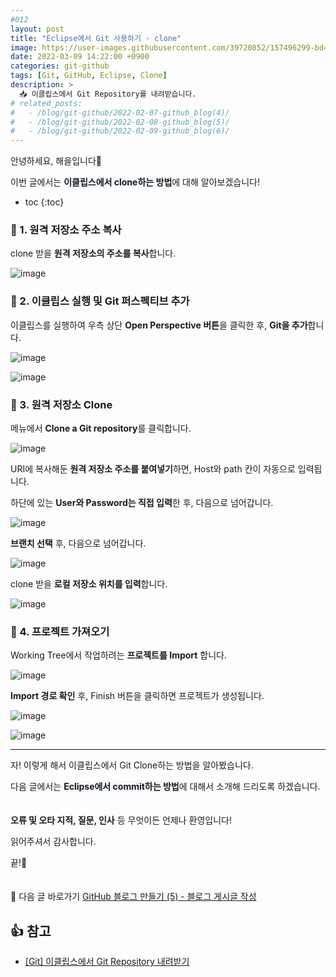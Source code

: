 ```yaml
---
#012
layout: post
title: "Eclipse에서 Git 사용하기 - clone"
image: https://user-images.githubusercontent.com/39720852/157496299-bd43b166-6f42-497b-a5ee-cbd86e8adeeb.png
date: 2022-03-09 14:22:00 +0900
categories: git-github
tags: [Git, GitHub, Eclipse, Clone]
description: >
  📥 이클립스에서 Git Repository를 내려받습니다.
# related_posts:
#   - /blog/git-github/2022-02-07-github_blog(4)/
#   - /blog/git-github/2022-02-08-github_blog(5)/
#   - /blog/git-github/2022-02-09-github_blog(6)/
---
```


안녕하세요, 해을입니다🦖

이번 글에서는 <span style="background-color:#f1f8ff">**이클립스에서 clone하는 방법**</span>에 대해 알아보겠습니다!

* toc
{:toc}

### 🥨 1. 원격 저장소 주소 복사

clone 받을 **원격 저장소의 주소를 복사**합니다.

![image](https://user-images.githubusercontent.com/39720852/157279237-d3aa4b7d-c09d-4043-bce0-efc32ac7fed5.png)

### 🥨 2. 이클립스 실행 및 Git 퍼스펙티브 추가

이클립스를 실행하여 우측 상단 **Open Perspective 버튼**을 클릭한 후, **Git을 추가**합니다.

![image](https://user-images.githubusercontent.com/39720852/157279770-80181c17-bbfe-4b42-8da0-9a56c37fbed5.png)

![image](https://user-images.githubusercontent.com/39720852/157280473-192eadb9-f5d7-45ec-a440-41432bccbb74.png)

### 🥨 3. 원격 저장소 Clone

메뉴에서 **Clone a Git repository**를 클릭합니다.

![image](https://user-images.githubusercontent.com/39720852/157280721-def39cf3-c46a-42b7-991b-f156ba0c0972.png)

URI에 복사해둔 **원격 저장소 주소를 붙여넣기**하면, Host와 path 칸이 자동으로 입력됩니다.

하단에 있는 **User와 Password는 직접 입력**한 후, 다음으로 넘어갑니다.

![image](https://user-images.githubusercontent.com/39720852/157281345-8886d8f5-0370-45b7-8ba9-90ba64954698.png)

**브랜치 선택** 후, 다음으로 넘어갑니다.

![image](https://user-images.githubusercontent.com/39720852/157281822-7da0d57f-45c3-4681-b91b-6e9a85b27aa8.png)

clone 받을 **로컬 저장소 위치를 입력**합니다.

![image](https://user-images.githubusercontent.com/39720852/157284803-2e3f445a-f2c5-4cde-a041-1489969deb05.png)

### 🥨 4. 프로젝트 가져오기

Working Tree에서 작업하려는 **프로젝트를 Import** 합니다.

![image](https://user-images.githubusercontent.com/39720852/157288462-0e98bf3a-6ab9-4d47-84ee-cbe3fcb03edb.png)

**Import 경로 확인** 후, Finish 버튼을 클릭하면 프로젝트가 생성됩니다.

![image](https://user-images.githubusercontent.com/39720852/157288794-6600d528-ec16-43e2-acec-0c76ecea84f3.png)

![image](https://user-images.githubusercontent.com/39720852/157289034-7af324ff-00fb-4d0c-920b-2c20bcac0c88.png)

---

자! 이렇게 해서 이클립스에서 Git Clone하는 방법을 알아봤습니다.

다음 글에서는 <span style="background-color:#f1f8ff">**Eclipse에서 commit하는 방법**</span>에 대해서 소개해 드리도록 하겠습니다.
<br/><br/><br/>
**오류 및 오타 지적, 질문, 인사** 등 무엇이든 언제나 환영입니다!

읽어주셔서 감사합니다.

끝!🦕
<br/><br/><br/>
🔗 다음 글 바로가기 [GitHub 블로그 만들기 (5) - 블로그 게시글 작성](/blog/git-github/2022-02-08-github_blog(5))

## 👍 참고

* [[Git] 이클립스에서 Git Repository 내려받기](https://hgko1207.github.io/2020/05/18/eclipse-git-clone/)
